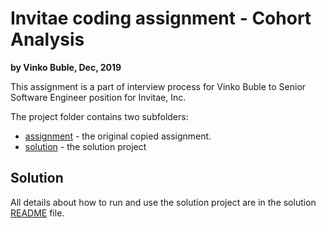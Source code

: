 # Invitae coding assignment - Cohort Analysis

__by Vinko Buble, Dec, 2019__

This assignment is a part of interview process for Vinko Buble to Senior Software Engineer position for Invitae, Inc. 

The project folder contains two subfolders: 

- [assignment](./assignment/README.md) - the original copied assignment.
- [solution](./solution/README.md) - the solution project

## Solution

All details about how to run and use the solution project are in the solution [README](./solution/README.md) file.
